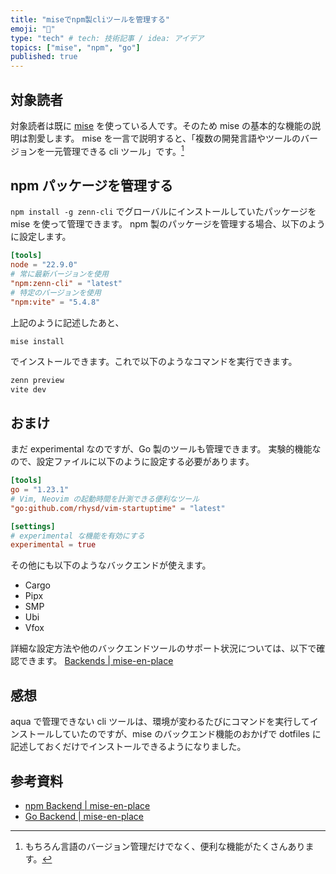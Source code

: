 ```yaml
---
title: "miseでnpm製cliツールを管理する"
emoji: "🔔"
type: "tech" # tech: 技術記事 / idea: アイデア
topics: ["mise", "npm", "go"]
published: true
---
```

## 対象読者

対象読者は既に [mise](https://github.com/jdx/mise) を使っている人です。そのため mise の基本的な機能の説明は割愛します。
mise を一言で説明すると、「複数の開発言語やツールのバージョンを一元管理できる cli ツール」です。[^1]

## npm パッケージを管理する

`npm install -g zenn-cli` でグローバルにインストールしていたパッケージを mise を使って管理できます。
npm 製のパッケージを管理する場合、以下のように設定します。

```toml:~/.config/mise/config.toml
[tools]
node = "22.9.0"
# 常に最新バージョンを使用
"npm:zenn-cli" = "latest"
# 特定のバージョンを使用
"npm:vite" = "5.4.8"
```

上記のように記述したあと、

```
mise install
```

でインストールできます。これで以下のようなコマンドを実行できます。

```sh
zenn preview
vite dev
```

## おまけ

まだ experimental なのですが、Go 製のツールも管理できます。
実験的機能なので、設定ファイルに以下のように設定する必要があります。

```toml:~/.config/mise/config.toml
[tools]
go = "1.23.1"
# Vim, Neovim の起動時間を計測できる便利なツール
"go:github.com/rhysd/vim-startuptime" = "latest"

[settings]
# experimental な機能を有効にする
experimental = true
```

その他にも以下のようなバックエンドが使えます。

- Cargo
- Pipx
- SMP
- Ubi
- Vfox

詳細な設定方法や他のバックエンドツールのサポート状況については、以下で確認できます。
[Backends | mise-en-place](https://mise.jdx.dev/dev-tools/backends/#backends)

## 感想

aqua で管理できない cli ツールは、環境が変わるたびにコマンドを実行してインストールしていたのですが、mise のバックエンド機能のおかげで dotfiles に記述しておくだけでインストールできるようになりました。

## 参考資料

- [npm Backend | mise-en-place](https://mise.jdx.dev/dev-tools/backends/npm.html)
- [Go Backend | mise-en-place](https://mise.jdx.dev/dev-tools/backends/go.html)

[^1]: もちろん言語のバージョン管理だけでなく、便利な機能がたくさんあります。

